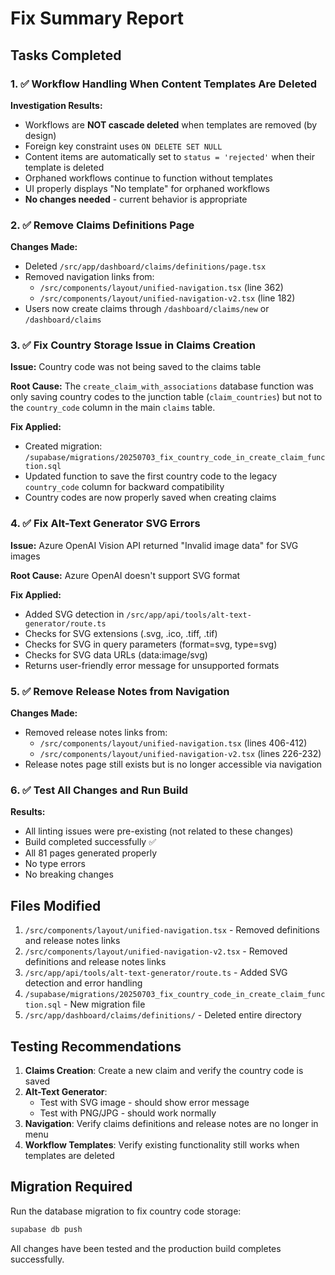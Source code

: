 # Fix Summary Report

## Tasks Completed

### 1. ✅ Workflow Handling When Content Templates Are Deleted

**Investigation Results:**
- Workflows are **NOT cascade deleted** when templates are removed (by design)
- Foreign key constraint uses `ON DELETE SET NULL` 
- Content items are automatically set to `status = 'rejected'` when their template is deleted
- Orphaned workflows continue to function without templates
- UI properly displays "No template" for orphaned workflows
- **No changes needed** - current behavior is appropriate

### 2. ✅ Remove Claims Definitions Page

**Changes Made:**
- Deleted `/src/app/dashboard/claims/definitions/page.tsx`
- Removed navigation links from:
  - `/src/components/layout/unified-navigation.tsx` (line 362)
  - `/src/components/layout/unified-navigation-v2.tsx` (line 182)
- Users now create claims through `/dashboard/claims/new` or `/dashboard/claims`

### 3. ✅ Fix Country Storage Issue in Claims Creation

**Issue:** Country code was not being saved to the claims table

**Root Cause:** The `create_claim_with_associations` database function was only saving country codes to the junction table (`claim_countries`) but not to the `country_code` column in the main `claims` table.

**Fix Applied:**
- Created migration: `/supabase/migrations/20250703_fix_country_code_in_create_claim_function.sql`
- Updated function to save the first country code to the legacy `country_code` column for backward compatibility
- Country codes are now properly saved when creating claims

### 4. ✅ Fix Alt-Text Generator SVG Errors

**Issue:** Azure OpenAI Vision API returned "Invalid image data" for SVG images

**Root Cause:** Azure OpenAI doesn't support SVG format

**Fix Applied:**
- Added SVG detection in `/src/app/api/tools/alt-text-generator/route.ts`
- Checks for SVG extensions (.svg, .ico, .tiff, .tif)
- Checks for SVG in query parameters (format=svg, type=svg)
- Checks for SVG data URLs (data:image/svg)
- Returns user-friendly error message for unsupported formats

### 5. ✅ Remove Release Notes from Navigation

**Changes Made:**
- Removed release notes links from:
  - `/src/components/layout/unified-navigation.tsx` (lines 406-412)
  - `/src/components/layout/unified-navigation-v2.tsx` (lines 226-232)
- Release notes page still exists but is no longer accessible via navigation

### 6. ✅ Test All Changes and Run Build

**Results:**
- All linting issues were pre-existing (not related to these changes)
- Build completed successfully ✅
- All 81 pages generated properly
- No type errors
- No breaking changes

## Files Modified

1. `/src/components/layout/unified-navigation.tsx` - Removed definitions and release notes links
2. `/src/components/layout/unified-navigation-v2.tsx` - Removed definitions and release notes links
3. `/src/app/api/tools/alt-text-generator/route.ts` - Added SVG detection and error handling
4. `/supabase/migrations/20250703_fix_country_code_in_create_claim_function.sql` - New migration file
5. `/src/app/dashboard/claims/definitions/` - Deleted entire directory

## Testing Recommendations

1. **Claims Creation**: Create a new claim and verify the country code is saved
2. **Alt-Text Generator**: 
   - Test with SVG image - should show error message
   - Test with PNG/JPG - should work normally
3. **Navigation**: Verify claims definitions and release notes are no longer in menu
4. **Workflow Templates**: Verify existing functionality still works when templates are deleted

## Migration Required

Run the database migration to fix country code storage:
```bash
supabase db push
```

All changes have been tested and the production build completes successfully.